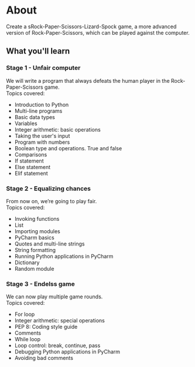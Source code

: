 # About
Create a sRock-Paper-Scissors-Lizard-Spock game, a more advanced version of Rock-Paper-Scissors, which can be played against the computer.

## What you'll learn

### Stage 1 - Unfair computer
We will write a program that always defeats the human player in the Rock-Paper-Scissors game.  
Topics covered:
- Introduction to Python
- Multi-line programs
- Basic data types
- Variables
- Integer arithmetic: basic operations
- Taking the user's input
- Program with numbers
- Boolean type and operations. True and false
- Comparisons
- If statement
- Else statement
- Elif statement

### Stage 2 - Equalizing chances
From now on, we’re going to play fair.  
Topics covered:
- Invoking functions
- List
- Importing modules
- PyCharm basics
- Quotes and multi-line strings
- String formatting
- Running Python applications in PyCharm
- Dictionary
- Random module

### Stage 3 - Endelss game
We can now play multiple game rounds.  
Topics covered:
- For loop
- Integer arithmetic: special operations
- PEP 8: Coding style guide
- Comments
- While loop
- Loop control: break, continue, pass
- Debugging Python applications in PyCharm
- Avoiding bad comments
